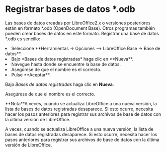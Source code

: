 
# Registrar bases de datos *.odb

Las bases de datos creadas por LibreOffice2.x o versiones posteriores están en formato *.odb (OpenDocument Base). Otros programas también pueden crear bases de datos en este formato. Registrar una base de datos *.odb es sencillo:

<li value="1">
Seleccione **Herramientas → Opciones --&gt; LibreOffice Base → Base de datos**.
</li>
<li>
Bajo *Bases de datos registradas* haga clic en **Nueva**.
</li>
<li>
Navegue hasta donde se encuentre la base de datos.
</li>
<li>
Asegúrese de que el nombre es el correcto.
</li>
<li>
Pulse **Aceptar**.
</li>

Bajo *Bases de datos registradas* haga clic en **Nueva**.

Asegúrese de que el nombre es el correcto.
<td width="15%" bgcolor="#94bd5e">**Nota**</td><td width="85%" valign="top">A veces, cuando se actualiza LibreOffice a una nueva versión, la lista de bases de datos registradas desaparece. Si esto ocurre, necesita hacer los pasos anteriores para registrar sus archivos de base de datos con la última versión de LibreOffice.</td>

A veces, cuando se actualiza LibreOffice a una nueva versión, la lista de bases de datos registradas desaparece. Si esto ocurre, necesita hacer los pasos anteriores para registrar sus archivos de base de datos con la última versión de LibreOffice.

